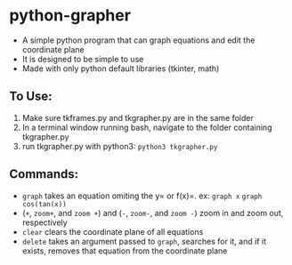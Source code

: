 # python-grapher
* A simple python program that can graph equations and edit the coordinate plane
* It is designed to be simple to use
* Made with only python default libraries (tkinter, math)

## To Use:
1. Make sure tkframes.py and tkgrapher.py are in the same folder
2. In a terminal window running bash, navigate to the folder containing tkgrapher.py
3. run tkgrapher.py with python3: `python3 tkgrapher.py`

## Commands:

* `graph` takes an equation omiting the y= or f(x)=. ex: `graph x` `graph cos(tan(x))`
* (`+`, `zoom+`, and `zoom +`) and (`-`, `zoom-`, and `zoom -`) zoom in and zoom out, respectively
* `clear` clears the coordinate plane of all equations
* `delete` takes an argument passed to `graph`, searches for it, and if it exists, removes that equation from the coordinate plane
